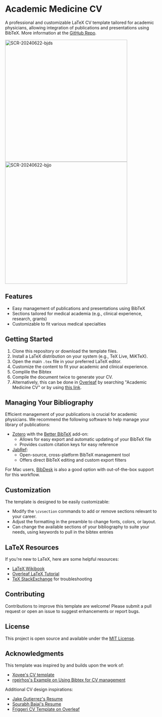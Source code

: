 # Academic Medicine CV

A professional and customizable LaTeX CV template tailored for academic physicians, allowing  integration of publications and presentations using BibTeX. More information at the [GitHub Repo](https://github.com/alexgoodell/academic-medicine-cv).

<img width="400" alt="SCR-20240622-bjds" src="https://github.com/alexgoodell/academic-medicine-cv/assets/2191507/57eb75f7-45c5-4a92-9a43-3b88c68e4038">
<img width="400" alt="SCR-20240622-bjjo" src="https://github.com/alexgoodell/academic-medicine-cv/assets/2191507/925a892b-7749-4381-982c-66500b9f0b54">

## Features

- Easy management of publications and presentations using BibTeX
- Sections tailored for medical academia (e.g., clinical experience, research, grants)
- Customizable to fit various medical specialties

## Getting Started

1. Clone this repository or download the template files.
2. Install a LaTeX distribution on your system (e.g., TeX Live, MiKTeX).
3. Open the main `.tex` file in your preferred LaTeX editor.
4. Customize the content to fit your academic and clinical experience.
5. Complile the Bibtex 
6. Compile the document twice to generate your CV.
7. Alternatively, this can be done in [Overleaf](https://overleaf.com) by searching "Academic Medicine CV" or by using [this link](https://www.overleaf.com/read/cfxmtgbrrnxh#6bc399).

## Managing Your Bibliography

Efficient management of your publications is crucial for academic physicians. We recommend the following software to help manage your library of publications:

- [Zotero](https://www.zotero.org) with the [Better BibTeX](https://retorque.re/zotero-better-bibtex/) add-on: 
  - Allows for easy export and automatic updating of your BibTeX file
  - Provides custom citation keys for easy reference
- [JabRef](https://www.jabref.org/):
  - Open-source, cross-platform BibTeX management tool
  - Offers direct BibTeX editing and custom export filters

For Mac users, [BibDesk](https://bibdesk.sourceforge.io) is also a good option with out-of-the-box support for this workflow.

## Customization

The template is designed to be easily customizable:

- Modify the `\cvsection` commands to add or remove sections relevant to your career.
- Adjust the formatting in the preamble to change fonts, colors, or layout.
- Can change the available sections of your bibliography to suite your needs, using keywords to pull in the bibtex entries

## LaTeX Resources

If you're new to LaTeX, here are some helpful resources:

- [LaTeX Wikibook](https://en.wikibooks.org/wiki/LaTeX)
- [Overleaf LaTeX Tutorial](https://www.overleaf.com/learn/latex/Tutorials)
- [TeX StackExchange](https://tex.stackexchange.com/) for troubleshooting

## Contributing

Contributions to improve this template are welcome! Please submit a pull request or open an issue to suggest enhancements or report bugs.

## License

This project is open source and available under the [MIT License](LICENSE).

## Acknowledgments

This template was inspired by and builds upon the work of:

- [Xovee's CV template](https://github.com/Xovee/latex-cv)
- [rgeirhos's Example on Using Bibtex for CV management](https://github.com/rgeirhos/academic-cv-publications)

Additional CV design inspirations:
- [Jake Gutierrez's Resume](https://github.com/jakegut/resume)
- [Sourabh Bajaj's Resume](https://github.com/sb2nov/resume/)
- [Friggeri CV Template on Overleaf](https://www.overleaf.com/latex/templates/friggeri-cv-template/hmnchbfmjgqh)
